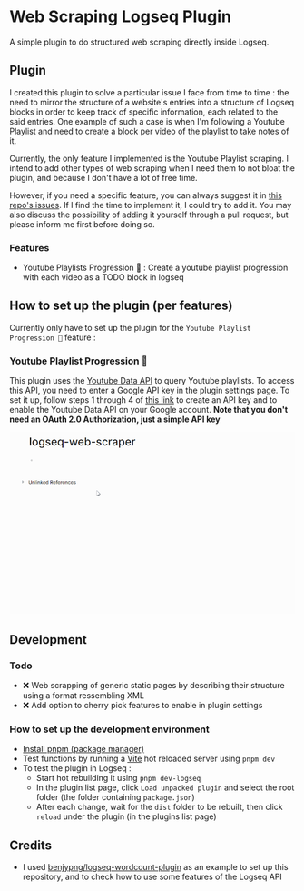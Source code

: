 # Web Scraping Logseq Plugin

A simple plugin to do structured web scraping directly inside Logseq.

## Plugin

I created this plugin to solve a particular issue I face from time to time : the need to mirror the structure of a website's entries into a structure of Logseq blocks in order to keep track of specific information, each related to the said entries. One example of such a case is when I'm following a Youtube Playlist and need to create a block per video of the playlist to take notes of it.

Currently, the only feature I implemented is the Youtube Playlist scraping. I intend to add other types of web scraping when I need them to not bloat the plugin, and because I don't have a lot of free time.

However, if you need a specific feature, you can always suggest it in [this repo's issues](https://github.com/soleuniverse101/logseq-web-scraper/issues). If I find the time to implement it, I could try to add it. You may also discuss the possibility of adding it yourself through a pull request, but please inform me first before doing so.

### Features

- Youtube Playlists Progression 📼 : Create a youtube playlist progression with each video as a TODO block in logseq

## How to set up the plugin (per features)

Currently only have to set up the plugin for the `Youtube Playlist Progression 📼` feature :

### Youtube Playlist Progression 📼

This plugin uses the [Youtube Data API](https://developers.google.com/youtube/v3) to query Youtube playlists. To access this API, you need to enter a Google API key in the plugin settings page. To set it up, follow steps 1 through 4 of [this link](https://developers.google.com/youtube/v3/getting-started#before-you-start) to create an API key and to enable the Youtube Data API on your Google account. **Note that you don't need an OAuth 2.0 Authorization, just a simple API key**

![](screenshots/youtube-playlist-feature.gif)

## Development

### Todo

- ❌ Web scrapping of generic static pages by describing their structure using a format ressembling XML
- ❌ Add option to cherry pick features to enable in plugin settings

### How to set up the development environment

- [Install pnpm (package manager)](https://pnpm.io/installation)
- Test functions by running a [Vite](https://vite.dev/) hot reloaded server using `pnpm dev`
- To test the plugin in Logseq :
  - Start hot rebuilding it using `pnpm dev-logseq`
  - In the plugin list page, click `Load unpacked plugin` and select the root folder (the folder containing `package.json`)
  - After each change, wait for the `dist` folder to be rebuilt, then click `reload` under the plugin (in the plugins list page)

## Credits

- I used [benjypng/logseq-wordcount-plugin](https://github.com/benjypng/logseq-wordcount-plugin) as an example to set up this repository, and to check how to use some features of the Logseq API
